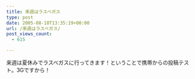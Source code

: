 ```yaml
---
title: 来週はラスベガス
type: post
date: 2005-08-18T13:35:19+00:00
url: /来週はラスベガス/
post_views_count:
  - 615

---
```

来週は夏休みでラスベガスに行ってきます！ということで携帯からの投稿テスト。3Gですから！